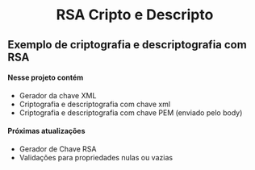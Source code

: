 <h1 align="center">RSA Cripto e Descripto</h1>
<h2>Exemplo de criptografia e descriptografia com RSA</h2>


<h4>Nesse projeto contém</h4>
<ul>
<li>Gerador da chave XML</li>
<li>Criptografia e descriptografia com chave xml</li>
<li>Criptografia e descriptografia com chave PEM (enviado pelo body)</li>
</ul>

<h4><strong>Próximas atualizações</strong></h4>
<ul>
<li>Gerador de Chave RSA</li>
<li>Validações para propriedades nulas ou vazias</li>
</ul>
